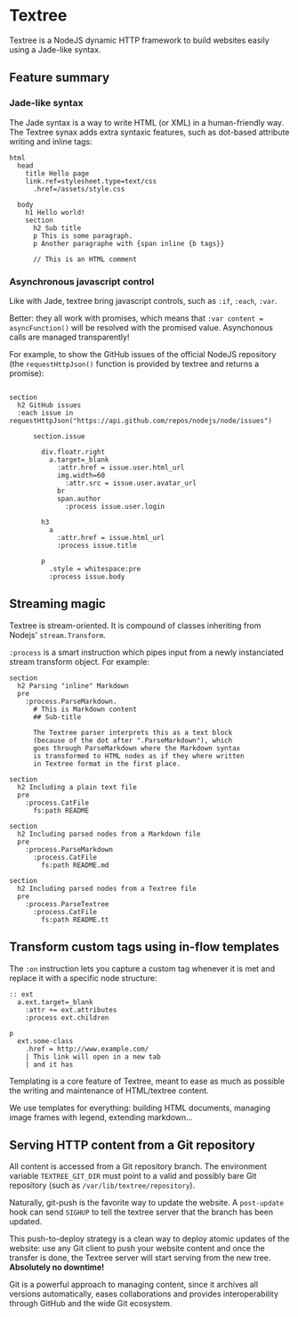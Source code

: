 # Textree

Textree is a NodeJS dynamic HTTP framework to build websites easily
using a Jade-like syntax.

## Feature summary

### Jade-like syntax

The Jade syntax is a way to write HTML (or XML) in a human-friendly
way. The Textree synax adds extra syntaxic features, such as dot-based
attribute writing and inline tags:

```jade
html
  head
    title Hello page
    link.ref=stylesheet.type=text/css
      .href=/assets/style.css

  body
    h1 Hello world!
    section
      h2 Sub title
      p This is some paragraph.
      p Another paragraphe with {span inline {b tags}}
      
      // This is an HTML comment
```


### Asynchronous javascript control

Like with Jade, textree bring javascript controls, such as ```:if```,
```:each```, ```:var```.

Better: they all work with promises, which means that ```:var content
= asyncFunction()``` will be resolved with the promised
value. Asynchonous calls are managed transparently!

For example, to show the GitHub issues of the official NodeJS
repository (the ```requestHttpJson()``` function is provided by
textree and returns a promise):
```jade

section
  h2 GitHub issues
  :each issue in requestHttpJson("https://api.github.com/repos/nodejs/node/issues")
  
      section.issue

        div.floatr.right
          a.target=_blank
            :attr.href = issue.user.html_url
            img.width=60
              :attr.src = issue.user.avatar_url
            br
            span.author
              :process issue.user.login

        h3
          a
            :attr.href = issue.html_url
            :process issue.title

        p
          .style = whitespace:pre
          :process issue.body

```


## Streaming magic

Textree is stream-oriented. It is compound of classes inheriting from
Nodejs' ```stream.Transform```.

```:process``` is a smart instruction which pipes input from a newly
instanciated stream transform object. For example:

```jade
section
  h2 Parsing "inline" Markdown
  pre
    :process.ParseMarkdown.
      # This is Markdown content
      ## Sub-title

      The Textree parser interprets this as a text block
      (because of the dot after ".ParseMarkdown"), which
      goes through ParseMarkdown where the Markdown syntax
      is transformed to HTML nodes as if they where written
      in Textree format in the first place.

section
  h2 Including a plain text file
  pre
    :process.CatFile
      fs:path README

section
  h2 Including parsed nodes from a Markdown file
  pre
    :process.ParseMarkdown
      :process.CatFile
        fs:path README.md

section
  h2 Including parsed nodes from a Textree file
  pre
    :process.ParseTextree
      :process.CatFile
        fs:path README.tt
```


## Transform custom tags using in-flow templates

The ```:on``` instruction lets you capture a custom tag whenever it is
met and replace it with a specific node structure:

```jade
:: ext
  a.ext.target=_blank
    :attr += ext.attributes
    :process ext.children

p
  ext.some-class
    .href = http://www.example.com/
    | This link will open in a new tab
    | and it has 

```

Templating is a core feature of Textree, meant to ease as much as
possible the writing and maintenance of HTML/textree content.

We use templates for everything: building HTML documents, managing
image frames with legend, extending markdown...


## Serving HTTP content from a Git repository

All content is accessed from a Git repository branch.
The environment variable ```TEXTREE_GIT_DIR``` must point to a valid
and possibly bare Git repository (such as
```/var/lib/textree/repository```).

Naturally, git-push is the favorite way to update the website. A
```post-update``` hook can send ```SIGHUP``` to tell the textree
server that the branch has been updated.

This push-to-deploy strategy is a clean way to deploy atomic updates
of the website: use any Git client to push your website content and
once the transfer is done, the Textree server will start serving from
the new tree. **Absolutely no downtime!**

Git is a powerful approach to managing content, since it archives all
versions automatically, eases collaborations and provides
interoperability through GitHub and the wide Git ecosystem.
